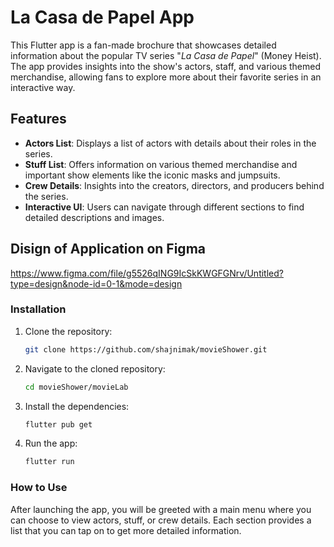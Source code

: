 # La Casa de Papel App

This Flutter app is a fan-made brochure that showcases detailed information about the popular TV series "*La Casa de Papel*" (Money Heist). The app provides insights into the show's actors, staff, and various themed merchandise, allowing fans to explore more about their favorite series in an interactive way.

## Features

- **Actors List**: Displays a list of actors with details about their roles in the series.
- **Stuff List**: Offers information on various themed merchandise and important show elements like the iconic masks and jumpsuits.
- **Crew Details**: Insights into the creators, directors, and producers behind the series.
- **Interactive UI**: Users can navigate through different sections to find detailed descriptions and images.

## Disign of Application on Figma

https://www.figma.com/file/g5526qING9IcSkKWGFGNrv/Untitled?type=design&node-id=0-1&mode=design

### Installation

1. Clone the repository:
   ```bash
   git clone https://github.com/shajnimak/movieShower.git

2. Navigate to the cloned repository:
   ```bash
   cd movieShower/movieLab

3. Install the dependencies:
   ```bash
   flutter pub get

4. Run the app:
   ```bash
   flutter run
   
### How to Use
After launching the app, you will be greeted with a main menu where you can choose to view actors, stuff, or crew details. Each section provides a list that you can tap on to get more detailed information.
